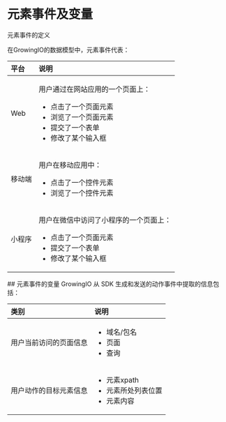 # 元素事件及变量

元素事件的定义

在GrowingIO的数据模型中，元素事件代表：

<table>
  <thead>
    <tr>
      <th style="text-align:left">&#x5E73;&#x53F0;</th>
      <th style="text-align:left">&#x8BF4;&#x660E;</th>
    </tr>
  </thead>
  <tbody>
    <tr>
      <td style="text-align:left">Web</td>
      <td style="text-align:left">
        <p>&#x7528;&#x6237;&#x901A;&#x8FC7;&#x5728;&#x7F51;&#x7AD9;&#x5E94;&#x7528;&#x7684;&#x4E00;&#x4E2A;&#x9875;&#x9762;&#x4E0A;&#xFF1A;</p>
        <ul>
          <li>&#x70B9;&#x51FB;&#x4E86;&#x4E00;&#x4E2A;&#x9875;&#x9762;&#x5143;&#x7D20;</li>
          <li>&#x6D4F;&#x89C8;&#x4E86;&#x4E00;&#x4E2A;&#x9875;&#x9762;&#x5143;&#x7D20;</li>
          <li>&#x63D0;&#x4EA4;&#x4E86;&#x4E00;&#x4E2A;&#x8868;&#x5355;</li>
          <li>&#x4FEE;&#x6539;&#x4E86;&#x67D0;&#x4E2A;&#x8F93;&#x5165;&#x6846;</li>
        </ul>
      </td>
    </tr>
    <tr>
      <td style="text-align:left">&#x79FB;&#x52A8;&#x7AEF;</td>
      <td style="text-align:left">
        <p>&#x7528;&#x6237;&#x5728;&#x79FB;&#x52A8;&#x5E94;&#x7528;&#x4E2D;&#xFF1A;</p>
        <ul>
          <li>&#x70B9;&#x51FB;&#x4E86;&#x4E00;&#x4E2A;&#x63A7;&#x4EF6;&#x5143;&#x7D20;</li>
          <li>&#x6D4F;&#x89C8;&#x4E86;&#x4E00;&#x4E2A;&#x63A7;&#x4EF6;&#x5143;&#x7D20;</li>
        </ul>
      </td>
    </tr>
    <tr>
      <td style="text-align:left">&#x5C0F;&#x7A0B;&#x5E8F;</td>
      <td style="text-align:left">
        <p>&#x7528;&#x6237;&#x5728;&#x5FAE;&#x4FE1;&#x4E2D;&#x8BBF;&#x95EE;&#x4E86;&#x5C0F;&#x7A0B;&#x5E8F;&#x7684;&#x4E00;&#x4E2A;&#x9875;&#x9762;&#x4E0A;&#xFF1A;</p>
        <ul>
          <li>&#x70B9;&#x51FB;&#x4E86;&#x4E00;&#x4E2A;&#x9875;&#x9762;&#x5143;&#x7D20;</li>
          <li>&#x63D0;&#x4EA4;&#x4E86;&#x4E00;&#x4E2A;&#x8868;&#x5355;</li>
          <li>&#x4FEE;&#x6539;&#x4E86;&#x67D0;&#x4E2A;&#x8F93;&#x5165;&#x6846;</li>
        </ul>
      </td>
    </tr>
  </tbody>
</table>

\#\# 元素事件的变量 GrowingIO 从 SDK 生成和发送的动作事件中提取的信息包括：

<table>
  <thead>
    <tr>
      <th style="text-align:left">&#x7C7B;&#x522B;</th>
      <th style="text-align:left">&#x8BF4;&#x660E;</th>
    </tr>
  </thead>
  <tbody>
    <tr>
      <td style="text-align:left">&#x7528;&#x6237;&#x5F53;&#x524D;&#x8BBF;&#x95EE;&#x7684;&#x9875;&#x9762;&#x4FE1;&#x606F;</td>
      <td
      style="text-align:left">
        <ul>
          <li>&#x57DF;&#x540D;/&#x5305;&#x540D;</li>
          <li>&#x9875;&#x9762;</li>
          <li>&#x67E5;&#x8BE2;</li>
        </ul>
        </td>
    </tr>
    <tr>
      <td style="text-align:left">&#x7528;&#x6237;&#x52A8;&#x4F5C;&#x7684;&#x76EE;&#x6807;&#x5143;&#x7D20;&#x4FE1;&#x606F;</td>
      <td
      style="text-align:left">
        <ul>
          <li>&#x5143;&#x7D20;xpath</li>
          <li>&#x5143;&#x7D20;&#x6240;&#x5904;&#x5217;&#x8868;&#x4F4D;&#x7F6E;</li>
          <li>&#x5143;&#x7D20;&#x5185;&#x5BB9;</li>
        </ul>
        </td>
    </tr>
  </tbody>
</table>

